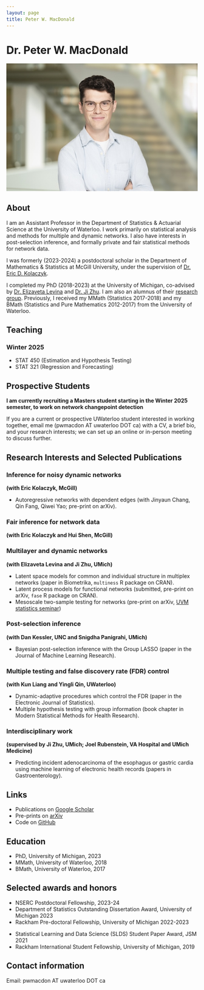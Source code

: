 ```yaml
---
layout: page
title: Peter W. MacDonald
---
```


# Dr. Peter W. MacDonald

<!-- ![(Canadian) Thanksgiving 2019](leaf.jpg) -->
![A photo of me with arms crossed](headshot.jpg)

## About

I am an Assistant Professor in the Department of Statistics & Actuarial Science at the University of Waterloo. I work primarily on statistical analysis and methods for multiple and dynamic networks. I also have interests in post-selection inference, and formally private and fair statistical methods for network data.

I was formerly (2023-2024) a postdoctoral scholar in the Department of Mathematics & Statistics at McGill University, under the supervision of [Dr. Eric D. Kolaczyk](https://sites.bu.edu/kolaczyk/).

I completed my PhD (2018-2023) at the University of Michigan, co-advised by [Dr. Elizaveta Levina](https://lsa.umich.edu/stats/people/faculty/elevina.html) and [Dr. Ji Zhu](https://lsa.umich.edu/stats/people/faculty/jizhu.html). I am also an alumnus of their [research group](http://dept.stat.lsa.umich.edu/~elevina/group.html). Previously, I received my MMath (Statistics 2017-2018) and my BMath (Statistics and Pure Mathematics 2012-2017) from the University of Waterloo.

## Teaching

### Winter 2025
- STAT 450 (Estimation and Hypothesis Testing)
- STAT 321 (Regression and Forecasting)

## Prospective Students

**I am currently recruiting a Masters student starting in the Winter 2025 semester, to work on network changepoint detection**

If you are a current or prospective UWaterloo student interested in working together, email me (pwmacdon AT uwaterloo DOT ca) with a CV, a brief bio, and your research interests; we can set up an online or in-person meeting to discuss further.

## Research Interests and Selected Publications

### Inference for noisy dynamic networks
**(with Eric Kolaczyk, McGill)**

- Autoregressive networks with dependent edges (with Jinyaun Chang, Qin Fang, Qiwei Yao; pre-print on arXiv).

### Fair inference for network data
**(with Eric Kolaczyk and Hui Shen, McGill)**

### Multilayer and dynamic networks
**(with Elizaveta Levina and Ji Zhu, UMich)**

- Latent space models for common and individual structure in multiplex networks (paper in Biometrika, `multiness` R package on CRAN).
- Latent process models for functional networks (submitted, pre-print on arXiv, `fase` R package on CRAN).
- Mesoscale two-sample testing for networks (pre-print on arXiv, [UVM statistics seminar](https://youtu.be/wdgs2g46f1c))

### Post-selection inference
**(with Dan Kessler, UNC and Snigdha Panigrahi, UMich)**

- Bayesian post-selection inference with the Group LASSO (paper in the Journal of Machine Learning Research).

### Multiple testing and false discovery rate (FDR) control
**(with Kun Liang and Yingli Qin, UWaterloo)**

- Dynamic-adaptive procedures which control the FDR (paper in the Electronic Journal of Statistics).
- Multiple hypothesis testing with group information (book chapter in Modern Statistical Methods for Health Research).

### Interdisciplinary work
**(supervised by Ji Zhu, UMich; Joel Rubenstein, VA Hospital and UMich Medicine)**

- Predicting incident adenocarcinoma of the esophagus or gastric cardia using machine learning of electronic health records (papers in Gastroenterology).

## Links

- Publications on [Google Scholar](https://scholar.google.ca/citations?user=yB4ft9EAAAAJ&hl=en&authuser=1)
- Pre-prints on [arXiv](https://arxiv.org/search/stat?searchtype=author&query=MacDonald%2C+P+W)
- Code on [GitHub](https://github.com/peterwmacd)
<!-- - multiness on CRAN  -->
<!-- - Follow me on [Strava](https://www.strava.com/athletes/10522364) -->

## Education

- PhD, University of Michigan, 2023
- MMath, University of Waterloo, 2018
- BMath, University of Waterloo, 2017

## Selected awards and honors

- NSERC Postdoctoral Fellowship, 2023-24
- Department of Statistics Outstanding Dissertation Award, University of Michigan 2023
- Rackham Pre-doctoral Fellowship, University of Michigan 2022-2023
<!-- - Nonparametric Statistics Student Paper Finalist, JSM 2022. -->
- Statistical Learning and Data Science (SLDS) Student Paper Award, JSM 2021
- Rackham International Student Fellowship, University of Michigan, 2019
<!-- - Outstanding First Year PhD Student, University of Michigan Department of Statistics, 2019 -->
<!-- - NSERC Canada Graduate Scholarship (Masters), University of Waterloo, 2017. -->

## Contact information

Email: pwmacdon AT uwaterloo DOT ca
